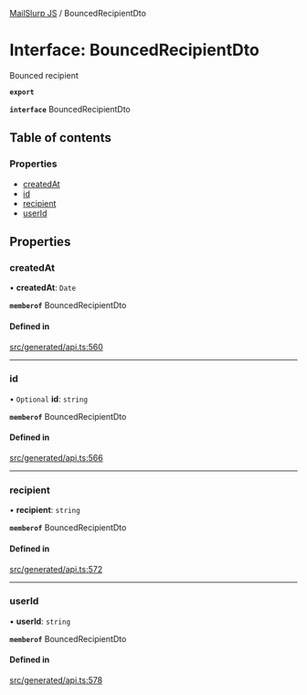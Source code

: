 [MailSlurp JS](../README.md) / BouncedRecipientDto

# Interface: BouncedRecipientDto

Bounced recipient

**`export`**

**`interface`** BouncedRecipientDto

## Table of contents

### Properties

- [createdAt](BouncedRecipientDto.md#createdat)
- [id](BouncedRecipientDto.md#id)
- [recipient](BouncedRecipientDto.md#recipient)
- [userId](BouncedRecipientDto.md#userid)

## Properties

### createdAt

• **createdAt**: `Date`

**`memberof`** BouncedRecipientDto

#### Defined in

[src/generated/api.ts:560](https://github.com/mailslurp/mailslurp-client/blob/f0f645f/src/generated/api.ts#L560)

___

### id

• `Optional` **id**: `string`

**`memberof`** BouncedRecipientDto

#### Defined in

[src/generated/api.ts:566](https://github.com/mailslurp/mailslurp-client/blob/f0f645f/src/generated/api.ts#L566)

___

### recipient

• **recipient**: `string`

**`memberof`** BouncedRecipientDto

#### Defined in

[src/generated/api.ts:572](https://github.com/mailslurp/mailslurp-client/blob/f0f645f/src/generated/api.ts#L572)

___

### userId

• **userId**: `string`

**`memberof`** BouncedRecipientDto

#### Defined in

[src/generated/api.ts:578](https://github.com/mailslurp/mailslurp-client/blob/f0f645f/src/generated/api.ts#L578)
